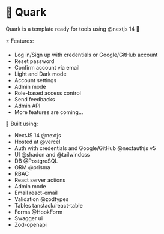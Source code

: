 # :milky_way: Quark

Quark is a template ready for tools using @nextjs 14 🚀

:star: Features:

- Log in/Sign up with credentials or Google/GitHub account
- Reset password
- Confirm account via email
- Light and Dark mode
- Account settings
- Admin mode
- Role-based access control
- Send feedbacks
- Admin API
- More features are coming...

:construction_worker: Built using:

- NextJS 14 @nextjs
- Hosted at @vercel
- Auth with credentials and Google/GitHub @nextauthjs v5
- UI @shadcn and @tailwindcss
- DB @PostgreSQL
- ORM @prisma
- RBAC
- React server actions
- Admin mode
- Email react-email
- Validation @zodtypes
- Tables tanstack/react-table
- Forms @HookForm
- Swagger ui
- Zod-openapi

